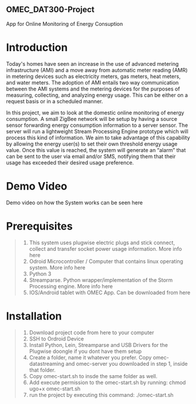 ## OMEC_DAT300-Project
App for Online Monitoring of Energy Consuption

# Introduction

Today's homes have seen an increase in the use of advanced metering infrastructure (AMI) and a move away from automatic meter reading (AMR) in metering devices such as electricity meters, gas meters, heat meters, and water meters. The adoption of AMI entails two way communication between the AMI systems and the metering devices for the purposes of measuring, collecting, and analyzing energy usage. This can be either on a request basis or in a scheduled manner.

In this project, we aim to look at the domestic online monitoring of energy consumption. A small ZigBee network will be setup by having a source sensor forwarding energy consumption information to a server sensor. The server will run a lightweight Stream Processing Engine prototype which will process this kind of information. We aim to take advantage of this capability by allowing the energy user(s) to set their own threshold energy usage value. Once this value is reached, the system will generate an “alarm” that can be sent to the user via email and/or SMS, notifying them that their usage has exceeded their desired usage preference.

# Demo Video
Demo video on how the System works can be seen here

# Prerequisites
> 1. This system uses plugwise electric plugs and stick connect, collect and transfer socket power usage information. More info here
> 2. Odroid Microcontroller / Computer that contains linux operating system. More info here
> 3. Python 3
> 4. Streamparse. Python wrapper/implementation of the Storm Processing engine. More info here
> 5. IOS/Android tablet with OMEC App. Can be downloaded from here

# Installation
> 1. Download project code from here to your computer
> 2. SSH to Ordroid Device
> 3. Install Python, Lein, Streamparse and USB Drivers for the Plugwise doongle if you dont have them setup
> 4. Create a folder, name it whatever you prefer. Copy omec-datastreaming and omec-server you downloaded in step 1, inside that folder.
> 5. Copy omec-start.sh to insde the same folder as well.
> 6. Add execute permission to the omec-start.sh by running: chmod ugo+x omec-start.sh
> 7. run the project by executing this command: ./omec-start.sh
